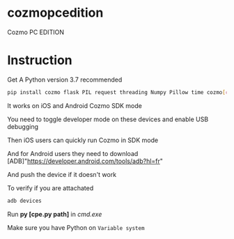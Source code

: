 # cozmopcedition
Cozmo PC EDITION

# Instruction

Get A Python version 3.7 recommended
```bash
pip install cozmo flask PIL request threading Numpy Pillow time cozmo[camera]
```

It works on iOS and Android Cozmo SDK mode

You need to toggle developer mode on these devices and enable USB debugging

Then iOS users can quickly run Cozmo in SDK mode

And for Android users they need to download [ADB]"https://developer.android.com/tools/adb?hl=fr"

And push the device if it doesn't work

To verify if you are attachated 
```bash
adb devices
```

Run __py [cpe.py path]__ in _cmd.exe_

Make sure you have Python on `Variable system`
